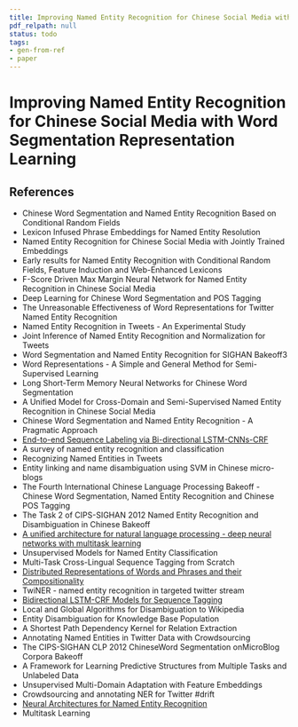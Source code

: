 ```yaml
---
title: Improving Named Entity Recognition for Chinese Social Media with Word Segmentation Representation Learning
pdf_relpath: null
status: todo
tags:
- gen-from-ref
- paper
---
```


# Improving Named Entity Recognition for Chinese Social Media with Word Segmentation Representation Learning

## References

- Chinese Word Segmentation and Named Entity Recognition Based on Conditional Random Fields
- Lexicon Infused Phrase Embeddings for Named Entity Resolution
- Named Entity Recognition for Chinese Social Media with Jointly Trained Embeddings
- Early results for Named Entity Recognition with Conditional Random Fields, Feature Induction and Web-Enhanced Lexicons
- F-Score Driven Max Margin Neural Network for Named Entity Recognition in Chinese Social Media
- Deep Learning for Chinese Word Segmentation and POS Tagging
- The Unreasonable Effectiveness of Word Representations for Twitter Named Entity Recognition
- Named Entity Recognition in Tweets - An Experimental Study
- Joint Inference of Named Entity Recognition and Normalization for Tweets
- Word Segmentation and Named Entity Recognition for SIGHAN Bakeoff3
- Word Representations - A Simple and General Method for Semi-Supervised Learning
- Long Short-Term Memory Neural Networks for Chinese Word Segmentation
- A Unified Model for Cross-Domain and Semi-Supervised Named Entity Recognition in Chinese Social Media
- Chinese Word Segmentation and Named Entity Recognition - A Pragmatic Approach
- [End-to-end Sequence Labeling via Bi-directional LSTM-CNNs-CRF](./end-to-end-sequence-labeling-via-bi-directional-lstm-cnns-crf.md)
- A survey of named entity recognition and classification
- Recognizing Named Entities in Tweets
- Entity linking and name disambiguation using SVM in Chinese micro-blogs
- The Fourth International Chinese Language Processing Bakeoff - Chinese Word Segmentation, Named Entity Recognition and Chinese POS Tagging
- The Task 2 of CIPS-SIGHAN 2012 Named Entity Recognition and Disambiguation in Chinese Bakeoff
- [A unified architecture for natural language processing - deep neural networks with multitask learning](./a-unified-architecture-for-natural-language-processing-deep-neural-networks-with-multitask-learning.md)
- Unsupervised Models for Named Entity Classification
- Multi-Task Cross-Lingual Sequence Tagging from Scratch
- [Distributed Representations of Words and Phrases and their Compositionality](./distributed-representations-of-words-and-phrases-and-their-compositionality.md)
- TwiNER - named entity recognition in targeted twitter stream
- [Bidirectional LSTM-CRF Models for Sequence Tagging](./bidirectional-lstm-crf-models-for-sequence-tagging.md)
- Local and Global Algorithms for Disambiguation to Wikipedia
- Entity Disambiguation for Knowledge Base Population
- A Shortest Path Dependency Kernel for Relation Extraction
- Annotating Named Entities in Twitter Data with Crowdsourcing
- The CIPS-SIGHAN CLP 2012 ChineseWord Segmentation onMicroBlog Corpora Bakeoff
- A Framework for Learning Predictive Structures from Multiple Tasks and Unlabeled Data
- Unsupervised Multi-Domain Adaptation with Feature Embeddings
- Crowdsourcing and annotating NER for Twitter #drift
- [Neural Architectures for Named Entity Recognition](./neural-architectures-for-named-entity-recognition.md)
- Multitask Learning
